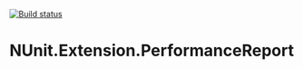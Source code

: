 [![Build status](https://ci.appveyor.com/api/projects/status/4g463905oajy6h0g?svg=true)](https://ci.appveyor.com/project/LiyueWang/nunit-extension-performancereport)

# NUnit.Extension.PerformanceReport
